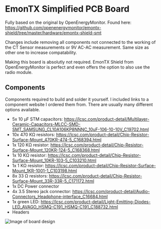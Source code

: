 # EmonTX Simplified PCB Board

Fully based on the original by OpenEnergyMonitor. Found here: https://github.com/openenergymonitor/emontx-shield/tree/master/hardware/emontx-shield-smt

Changes include removing all components not connected to the working of the CT Sensor measurements or 9V AC-AC measurement. Same size as other one to increase compatability. 

Making this board is absolutly not required. EmonTX Shield from OpenEnergyMonitor is perfect and even offers the option to also use the radio module. 

## Components 
Components required to build and solder it yourself. I included links to a component website I ordered them from. There are usually many different options available. 
* 5x 10 µF STM capacitors: https://lcsc.com/product-detail/Multilayer-Ceramic-Capacitors-MLCC-SMD-SMT_SAMSUNG_CL10A106KP8NNNC_10uF-106-10-10V_C19702.html
* 10x 470 KΩ resistors: https://lcsc.com/product-detail/Chip-Resistor-Surface-Mount_470KR-474-5_C168394.html
* 1x 120 KΩ resistor: https://lcsc.com/product-detail/Chip-Resistor-Surface-Mount_120KR-124-5_C168368.html
* 1x 10 KΩ resistor: https://lcsc.com/product-detail/Chip-Resistor-Surface-Mount_10KR-103-5_C103210.html
* 1x 1 KΩ resistor: https://lcsc.com/product-detail/Chip-Resistor-Surface-Mount_1KR-1001-1_C103198.html
* 8x 33 Ω resistors: https://lcsc.com/product-detail/Chip-Resistor-Surface-Mount_33R-33R-5_C171172.html
* 1x DC Power connector 
* 4x 3.5 Stereo jack connector: https://lcsc.com/product-detail/Audio-Connectors_Headphone-interface_C16684.html
* 1x green LED: https://lcsc.com/product-detail/Light-Emitting-Diodes-LED_AVAGO_HSMQ-C191_HSMQ-C191_C188732.html
* Headers

![Image of board design](https://i.imgur.com/5BEtQrJ.png "Board design")
